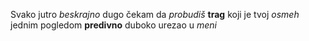 Svako jutro
_beskrajno_ dugo čekam
da _probudiš_
**trag**
koji je tvoj _osmeh_
jednim pogledom
**predivno** duboko
urezao u _meni_
